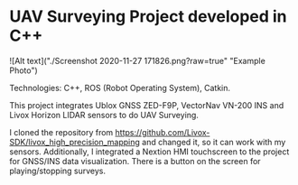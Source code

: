 # UAV Surveying Project developed in C++

![Alt text]("./Screenshot 2020-11-27&#32;171826.png?raw=true" "Example Photo")

Technologies: C++, ROS (Robot Operating System), Catkin.

This project integrates Ublox GNSS ZED-F9P, VectorNav VN-200 INS and Livox Horizon LIDAR sensors to do UAV Surveying.

I cloned the repository from https://github.com/Livox-SDK/livox_high_precision_mapping and changed it, so it can work with my sensors. Additionally, I integrated a Nextion HMI touchscreen to the project for GNSS/INS data visualization. There is a button on the screen for playing/stopping surveys.
